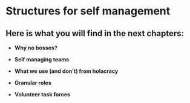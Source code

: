 Structures for self management[](#structures-for-self-management)
=====================================================================

Here is what you will find in the next chapters:[](#here-is-what-you-will-find-in-the-next-chapters)
--------------------------------------------------------------------------------------------------------

-   **Why no bosses?**

-   **Self managing teams**

-   **What we use (and don't) from holacracy**

-   **Granular roles**

-   **Volunteer task forces**